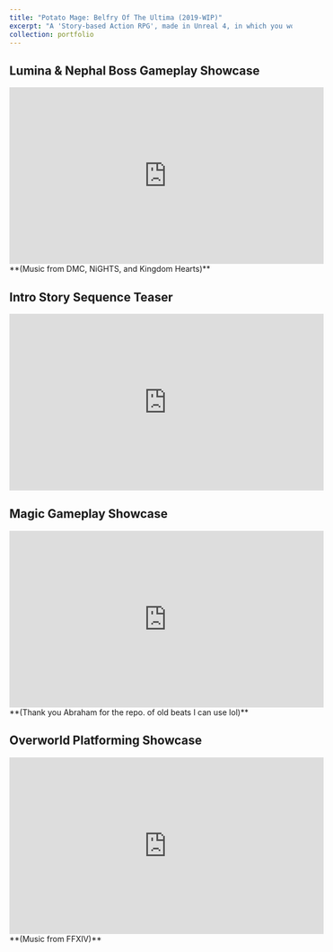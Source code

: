 ```yaml
---
title: "Potato Mage: Belfry Of The Ultima (2019-WIP)"
excerpt: "A 'Story-based Action RPG', made in Unreal 4, in which you work for the God Of The Dead and traverse the Underworld!<br/><img src='/images/PotatoBelfry/pot_img_000.png'>"
collection: portfolio
---
```

Lumina & Nephal Boss Gameplay Showcase
------
<iframe width="560" height="315" src="https://www.youtube.com/embed/Yx-aTCjCRQU" title="YouTube video player" frameborder="0" allow="accelerometer; autoplay; clipboard-write; encrypted-media; gyroscope; picture-in-picture" allowfullscreen></iframe>
**(Music from DMC, NiGHTS, and Kingdom Hearts)**

Intro Story Sequence Teaser
------
<iframe width="560" height="315" src="https://www.youtube.com/embed/1aRGmWDiIjk" title="YouTube video player" frameborder="0" allow="accelerometer; autoplay; clipboard-write; encrypted-media; gyroscope; picture-in-picture" allowfullscreen></iframe>

Magic Gameplay Showcase
------
<iframe width="560" height="315" src="https://www.youtube.com/embed/Mn4f1QXlnxk" title="YouTube video player" frameborder="0" allow="accelerometer; autoplay; clipboard-write; encrypted-media; gyroscope; picture-in-picture" allowfullscreen></iframe>
**(Thank you Abraham for the repo. of old beats I can use lol)**

Overworld Platforming Showcase
------
<iframe width="560" height="315" src="https://www.youtube.com/embed/LQTuboIAjiY" title="YouTube video player" frameborder="0" allow="accelerometer; autoplay; clipboard-write; encrypted-media; gyroscope; picture-in-picture" allowfullscreen></iframe>
**(Music from FFXIV)**